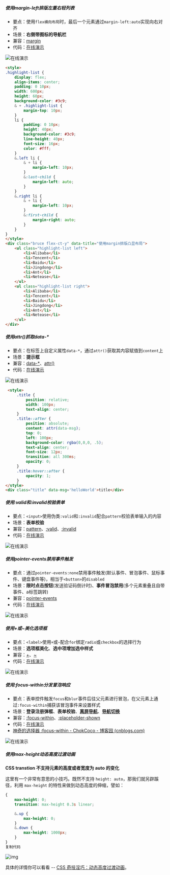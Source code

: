 ##### 使用margin-left排版左重右轻列表

- 要点：使用`flex横向布局`时，最后一个元素通过`margin-left:auto`实现向右对齐
- 场景：**右侧带图标的导航栏**
- 兼容：[margin](https://caniuse.com/#search=margin)
- 代码：[在线演示](https://codepen.io/JowayYoung/pen/PoYpROw)



![在线演示](https://yangzw.vip/static/article/css-skill/%E4%BD%BF%E7%94%A8margin-left%E6%8E%92%E7%89%88%E5%B7%A6%E9%87%8D%E5%8F%B3%E8%BD%BB%E5%88%97%E8%A1%A8.png)

```` html
<style>
.highlight-list {
	display: flex;
	align-items: center;
	padding: 0 10px;
	width: 600px;
	height: 60px;
	background-color: #3c9;
	& + .highlight-list {
		margin-top: 10px;
	}
	li {
		padding: 0 10px;
		height: 40px;
		background-color: #3c9;
		line-height: 40px;
		font-size: 16px;
		color: #fff;
	}
	&.left li {
		& + li {
			margin-left: 10px;
		}
		&:last-child {
			margin-left: auto;
		}
	}
	&.right li {
		& + li {
			margin-left: 10px;
		}
		&:first-child {
			margin-right: auto;
		}
	}
}
</style>
<div class="bruce flex-ct-y" data-title="使用margin排版凸显布局">
	<ul class="highlight-list left">
		<li>Alibaba</li>
		<li>Tencent</li>
		<li>Baidu</li>
		<li>Jingdong</li>
		<li>Ant</li>
		<li>Netease</li>
	</ul>
	<ul class="highlight-list right">
		<li>Alibaba</li>
		<li>Tencent</li>
		<li>Baidu</li>
		<li>Jingdong</li>
		<li>Ant</li>
		<li>Netease</li>
	</ul>
</div>

````

##### 使用attr()抓取data-*

- 要点：在标签上自定义属性`data-*`，通过`attr()`获取其内容赋值到`content`上
- 场景：**提示框**
- 兼容：[data-*](https://caniuse.com/#search=data-)、[attr()](https://caniuse.com/#search=attr())
- 代码：[在线演示](https://codepen.io/JowayYoung/pen/voRdKX)



![在线演示](https://yangzw.vip/static/article/css-skill/%E4%BD%BF%E7%94%A8attr%E6%8A%93%E5%8F%96data-.gif)

```` html
 <style>
     .title {
         position: relative;
         width: 100px;
         text-align: center;
     }
     .title::after {
         position: absolute;
         content: attr(data-msg);
         top: 0;
         left: 100px;
         background-color: rgba(0,0,0, .5);
         text-align: center;
         font-size: 12px;
         transition: all 300ms;
         opacity: 0;
     }
     .title:hover::after {
         opacity: 1;
     }
</style>
<div class="title" data-msg='helloWorld'>title</div>

````

##### 使用:valid和:invalid校验表单

- 要点：`<input>`使用伪类`:valid`和`:invalid`配合`pattern`校验表单输入的内容
- 场景：**表单校验**
- 兼容：[pattern](https://caniuse.com/#search=pattern)、[:valid](https://caniuse.com/#search=%3Avalid)、[:invalid](https://caniuse.com/#search=%3Ainvalid)
- 代码：[在线演示](https://codepen.io/JowayYoung/pen/QemxKr)



![在线演示](https://yangzw.vip/static/article/css-skill/%E4%BD%BF%E7%94%A8valid%E5%92%8Cinvalid%E6%A0%A1%E9%AA%8C%E8%A1%A8%E5%8D%95.gif)

##### 使用pointer-events禁用事件触发

- 要点：通过`pointer-events:none`禁用事件触发(默认事件、冒泡事件、鼠标事件、键盘事件等)，相当于`<button>`的`disabled`
- 场景：**限时点击按钮**(发送验证码倒计时)、**事件冒泡禁用**(多个元素重叠且自带事件、a标签跳转)
- 兼容：[pointer-events](https://caniuse.com/#search=pointer-events)
- 代码：[在线演示](https://codepen.io/JowayYoung/pen/dxmrLj)



![在线演示](https://yangzw.vip/static/article/css-skill/%E4%BD%BF%E7%94%A8pointer-events%E7%A6%81%E7%94%A8%E4%BA%8B%E4%BB%B6%E8%A7%A6%E5%8F%91.gif)

##### 使用+或~美化选项框

- 要点：`<label>`使用`+`或`~`配合`for`绑定`radio`或`checkbox`的选择行为
- 场景：**选项框美化**、**选中项增加选中样式**
- 兼容：[+](https://caniuse.com/#search=+)、[~](https://caniuse.com/#search=~)
- 代码：[在线演示](https://codepen.io/JowayYoung/pen/rXdbgZ)



![在线演示](https://yangzw.vip/static/article/css-skill/%E4%BD%BF%E7%94%A8+%E6%88%96~%E7%BE%8E%E5%8C%96%E9%80%89%E9%A1%B9%E6%A1%86.gif)

##### 使用:focus-within分发冒泡响应

- 要点：表单控件触发`focus`和`blur`事件后往父元素进行冒泡，在父元素上通过`:focus-within`捕获该冒泡事件来设置样式
- 场景：**登录注册弹框**、**表单校验**、[**离屏导航**](https://codepen.io/dannievinther/pen/NvZjvz)、[**导航切换**](https://codepen.io/Chokcoco/pen/RJEpaP)
- 兼容：[:focus-within](https://www.caniuse.com/#search=%3Afocus-within)、[:placeholder-shown](https://www.caniuse.com/#search=%3Aplaceholder-shown)
- 代码：[在线演示](https://codepen.io/JowayYoung/pen/BaBjaBP)
- [神奇的选择器 :focus-within - ChokCoco - 博客园 (cnblogs.com)](https://www.cnblogs.com/coco1s/p/9406413.html)



![在线演示](https://yangzw.vip/static/article/css-skill/%E4%BD%BF%E7%94%A8focus-within%E5%88%86%E5%8F%91%E5%86%92%E6%B3%A1%E5%93%8D%E5%BA%94.gif)

##### 使用max-height动态高度过渡动画

 **CSS transtion 不支持元素的高度或者宽度为 auto 的变化**

这里有一个非常有意思的小技巧。既然不支持 `height: auto`，那我们就另辟蹊径，利用 `max-height` 的特性来做到动态高度的伸缩，譬如：

```CSS
{
    max-height: 0;
    transition: max-height 0.3s linear;

    &.up {
        max-height: 0;
    }
    &.down {
        max-height: 1000px;
    }
}
复制代码
```

![img](https://p3-juejin.byteimg.com/tos-cn-i-k3u1fbpfcp/e4a52e6fbf9b4e66bcaa8b71996243c2~tplv-k3u1fbpfcp-watermark.image)

具体的详情你可以看看 -- [CSS 奇技淫巧：动态高度过渡动画](https://github.com/chokcoco/iCSS/issues/91)。
